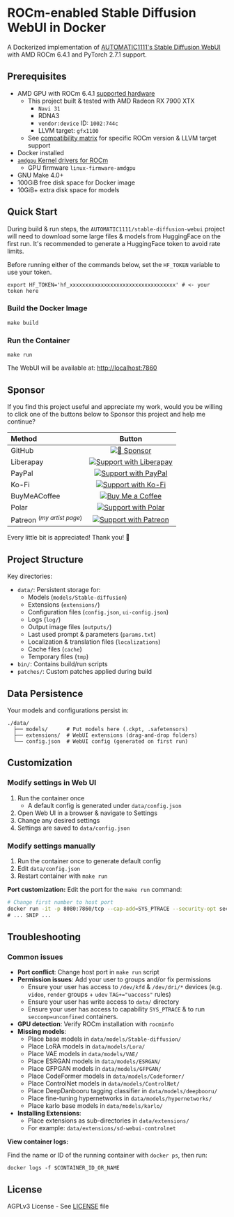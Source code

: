 # ROCm-enabled Stable Diffusion WebUI in Docker

A Dockerized implementation of [AUTOMATIC1111's Stable Diffusion WebUI][1] with AMD
ROCm 6.4.1 and PyTorch 2.7.1 support.

## Prerequisites

- AMD GPU with ROCm 6.4.1 [supported hardware][2]
  - This project built & tested with AMD Radeon RX 7900 XTX
    - `Navi 31`
    - RDNA3
    - `vendor:device` ID: `1002:744c`
    - LLVM target: `gfx1100`
  - See [compatibility matrix][3] for specific ROCm version & LLVM target
    support
- Docker installed
- [`amdgpu` Kernel drivers for ROCm][4]
  - GPU firmware `linux-firmware-amdgpu`
- GNU Make 4.0+
- 100GiB free disk space for Docker image
- 10GiB+ extra disk space for models

## Quick Start

During build & run steps, the `AUTOMATIC1111/stable-diffusion-webui` project
will need to download some large files & models from HuggingFace on the first
run.  It's recommended to generate a HuggingFace token to avoid rate limits.

Before running either of the commands below, set the `HF_TOKEN` variable to use
your token.

```shell
export HF_TOKEN='hf_xxxxxxxxxxxxxxxxxxxxxxxxxxxxxxxxxx' # <- your token here
```

### Build the Docker Image

```shell
make build
```

### Run the Container

```shell
make run
```

The WebUI will be available at: [http://localhost:7860](http://localhost:7860)

## Sponsor

If you find this project useful and appreciate my work,
would you be willing to click one of the buttons below to Sponsor this project
and help me continue?

<!-- markdownlint-disable MD033  -->
| Method       | Button                                                                                                                               |
| :----------- | :----------------------------------------------------------------------------------------------------------------------------------: |
| GitHub       | [![💖 Sponsor](https://trinitronx.github.io/assets/img/gh-button-medium.svg)](https://github.com/sponsors/trinitronx)                                                                                 |
| Liberapay    | [![Support with Liberapay](https://liberapay.com/assets/widgets/donate.svg)](https://liberapay.com/trinitronx/donate)                |
| PayPal       | [![Support with PayPal](https://trinitronx.github.io/assets/img/paypal-button-medium-blue.svg)](https://paypal.me/JamesCuzella)              |
| Ko-Fi        | [![Support with Ko-Fi](https://ko-fi.com/img/githubbutton_sm.svg)](https://ko-fi.com/trinitronx)                                     |
| BuyMeACoffee | [![Buy Me a Coffee](https://trinitronx.github.io/assets/img/bmc-button-medium.svg)](https://www.buymeacoffee.com/TrinitronX) |
| Polar        | [![Support with Polar](https://trinitronx.github.io/assets/img/polar-button-medium-dark.svg)](https://polar.sh/lyraphase)                   |
| Patreon <sup>(_my artist page_)</sup> | [![Support with Patreon](https://img.shields.io/badge/dynamic/json?logo=patreon&style=for-the-badge&color=ffac00&label=Patreon&query=data.attributes.patron_count&suffix=%20patrons&url=https%3A%2F%2Fwww.patreon.com%2Fapi%2Fcampaigns%2F2379189)](https://www.patreon.com/bePatron?u=16585899)                                     |
<!-- markdownlint-enable MD033  -->

Every little bit is appreciated! Thank you! 🙏

## Project Structure

Key directories:

- `data/`: Persistent storage for:
  - Models (`models/Stable-diffusion`)
  - Extensions (`extensions/`)
  - Configuration files (`config.json`, `ui-config.json`)
  - Logs (`log/`)
  - Output image files (`outputs/`)
  - Last used prompt & parameters (`params.txt`)
  - Localization & translation files (`localizations`)
  - Cache files (`cache`)
  - Temporary files (`tmp`)
- `bin/`: Contains build/run scripts
- `patches/`: Custom patches applied during build

## Data Persistence

Your models and configurations persist in:

```shell
./data/
  ├── models/      # Put models here (.ckpt, .safetensors)
  ├── extensions/  # WebUI extensions (drag-and-drop folders)
  └── config.json  # WebUI config (generated on first run)
```

## Customization

### Modify settings in Web UI

1. Run the container once
    - A default config is generated under `data/config.json`
2. Open Web UI in a browser & navigate to Settings
3. Change any desired settings
4. Settings are saved to `data/config.json`

### Modify settings manually

1. Run the container once to generate default config
2. Edit `data/config.json`
3. Restart container with `make run`

**Port customization:** Edit the port for the `make run` command:

```bash
# Change first number to host port
docker run -it -p 8080:7860/tcp --cap-add=SYS_PTRACE --security-opt seccomp=unconfined \
# ... SNIP ...
```

## Troubleshooting

### Common issues

- **Port conflict**: Change host port in `make run` script
- **Permission issues**: Add your user to groups and/or fix permissions
  - Ensure your user has access to `/dev/kfd` & `/dev/dri/*` devices (e.g. `video`, `render` groups + `udev` `TAG+="uaccess"` rules)
  - Ensure your user has write access to `data/` directory
  - Ensure your user has access to capability `SYS_PTRACE` & to run `seccomp=unconfined` containers.
- **GPU detection**: Verify ROCm installation with `rocminfo`
- **Missing models**:
  - Place base models in `data/models/Stable-diffusion/`
  - Place LoRA models in `data/models/Lora/`
  - Place VAE models in `data/models/VAE/`
  - Place ESRGAN models in `data/models/ESRGAN/`
  - Place GFPGAN models in `data/models/GFPGAN/`
  - Place CodeFormer models in `data/models/Codeformer/`
  - Place ControlNet models in `data/models/ControlNet/`
  - Place DeepDanbooru tagging classifier in `data/models/deepbooru/`
  - Place fine-tuning hypernetworks in `data/models/hypernetworks/`
  - Place karlo base models in `data/models/karlo/`
- **Installing Extensions**:
  - Place extensions as sub-directories in `data/extensions/`
  - For example: `data/extensions/sd-webui-controlnet`

**View container logs:**

Find the name or ID of the running container with `docker ps`, then run:

```shell
docker logs -f $CONTAINER_ID_OR_NAME
```

## License

AGPLv3 License - See [LICENSE](LICENSE) file

[1]: https://github.com/AUTOMATIC1111/stable-diffusion-webui
     "AUTOMATIC1111/stable-diffusion-webui"
[2]: https://rocm.docs.amd.com/projects/install-on-linux/en/latest/reference/system-requirements.html#supported-gpus
     "AMD ROCm: Supported Hardware"
[3]: https://rocm.docs.amd.com/en/latest/compatibility/compatibility-matrix.html#compatibility-matrix
     "AMD ROCm: Compatibility matrix"
[4]: https://rocm.docs.amd.com/projects/install-on-linux/en/latest/how-to/docker.html#running-rocm-docker-containers
     "AMD ROCm: Running ROCm Docker containers"
